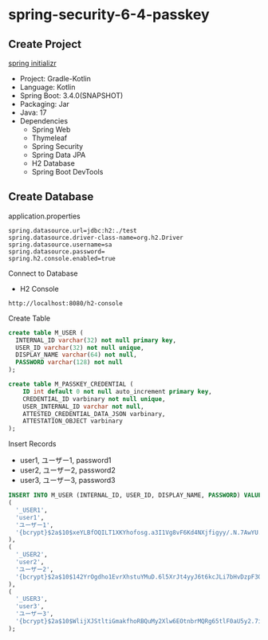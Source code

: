 # spring-security-6-4-passkey



## Create Project

[spring initializr](https://start.spring.io/)

- Project: Gradle-Kotlin
- Language: Kotlin
- Spring Boot: 3.4.0(SNAPSHOT)
- Packaging: Jar
- Java: 17
- Dependencies
    - Spring Web
    - Thymeleaf
    - Spring Security
    - Spring Data JPA
    - H2 Database
    - Spring Boot DevTools



## Create Database

application.properties

```properties
spring.datasource.url=jdbc:h2:./test
spring.datasource.driver-class-name=org.h2.Driver
spring.datasource.username=sa
spring.datasource.password=
spring.h2.console.enabled=true
```



Connect to Database

- H2 Console

```http
http://localhost:8080/h2-console
```



Create Table

```sql
create table M_USER (
  INTERNAL_ID varchar(32) not null primary key,
  USER_ID varchar(32) not null unique,
  DISPLAY_NAME varchar(64) not null,
  PASSWORD varchar(128) not null
);

create table M_PASSKEY_CREDENTIAL (
    ID int default 0 not null auto_increment primary key,
    CREDENTIAL_ID varbinary not null unique,
    USER_INTERNAL_ID varchar not null,
    ATTESTED_CREDENTIAL_DATA_JSON varbinary,
    ATTESTATION_OBJECT varbinary
);
```



Insert Records

- user1, ユーザー1, password1
- user2, ユーザー2, password2
- user3, ユーザー3, password3

```sql
INSERT INTO M_USER (INTERNAL_ID, USER_ID, DISPLAY_NAME, PASSWORD) VALUES
(
  '_USER1',
  'user1', 
  'ユーザー1',
  '{bcrypt}$2a$10$xeYLBfOQILT1XKYhofosg.a3I1Vg8vF6Kd4NXjfigyy/.N.7AwYU.'
),
(
  '_USER2',
  'user2', 
  'ユーザー2',
  '{bcrypt}$2a$10$142YrOgdho1EvrXhstuYMuD.6l5XrJt4yyJ6t6kcJLi7bHvDzpF3O'
),
(
  '_USER3',
  'user3', 
  'ユーザー3',
  '{bcrypt}$2a$10$WlijXJStltiGmakfhoRBQuMy2Xlw6EOtnbrMQRg65tlF0aU5y2.7i'
);
```




